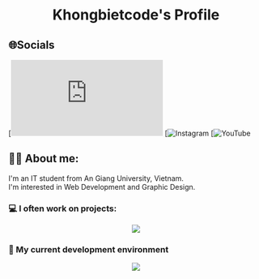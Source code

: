 </p>
<h1 align="center">
Khongbietcode's  Profile
</h1>
<p> 

## 🌐Socials
[![Facebook](https://www.facebook.com/profile.php?id=100074851944490) 
[![Instagram]() 
[![YouTube]()




## 👨‍💻 About me:

 I'm an IT student from An Giang University, Vietnam.<br>
 I'm interested in Web Development and Graphic Design.

### 💻 I often work on projects:

<p align="center">
    <img src="https://skillicons.dev/icons?i=c,cs,cpp,dotnet,figma,java,js,html,css" />
</p>

### 🚀 My current development environment
<p align="center">
    <img src="https://skillicons.dev/icons?i=eclipse,windows,vscode,visualstudio" />
</p>

